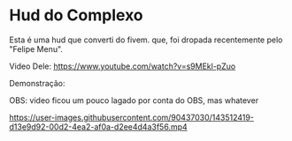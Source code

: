 <h1>Hud do Complexo</h1>

Esta é uma hud que converti do fivem. que, foi dropada recentemente pelo "Felipe Menu".

Video Dele: https://www.youtube.com/watch?v=s9MEkl-pZuo

Demonstração:

OBS: video ficou um pouco lagado por conta do OBS, mas whatever

https://user-images.githubusercontent.com/90437030/143512419-d13e9d92-00d2-4ea2-af0a-d2ee4d4a3f56.mp4

